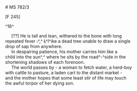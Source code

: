 # MS 782/3

[F 245]

^16^

&nbsp;&nbsp;&nbsp;&nbsp;&nbsp;[??] He is tall and lean, withered to the bone with long \
repeated fever ~~.~~^,^ ~~L~~^l^ike a dead tree unable to draw a single \
drop of sap from anywhere. \
&nbsp;&nbsp;&nbsp;&nbsp;&nbsp;In despairing patience, his mother carries him like a \
child into the sun^,^ where he sits by the road^-^side in the \
shortening shadows of each forenoon. \
&nbsp;&nbsp;&nbsp;&nbsp;&nbsp;The world passes by - a woman to fetch water, a herd-boy \
with cattle to pasture, a laden cart to the distant market - \
and the mother hopes that some least stir of life may touch \
the awful torpor of her dying son. 
